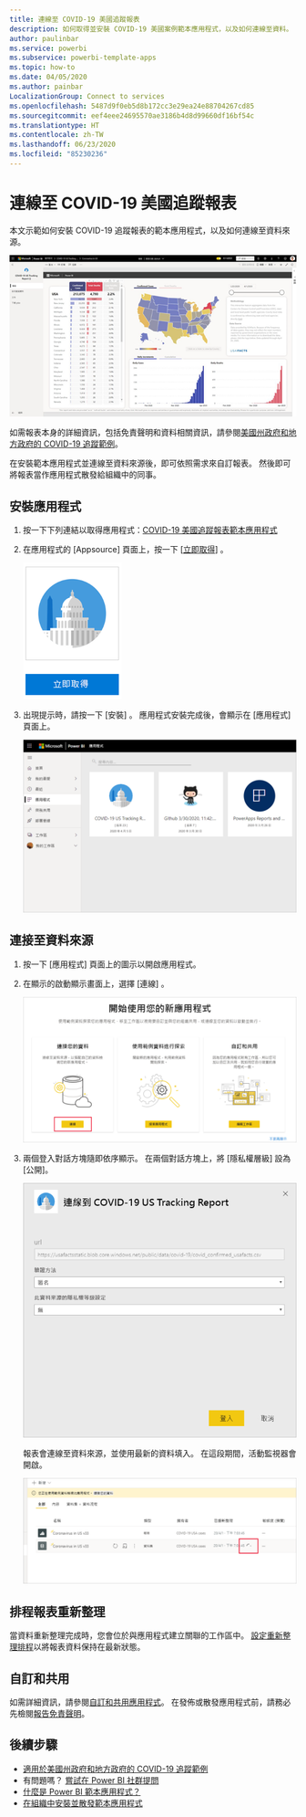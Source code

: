 ```yaml
---
title: 連線至 COVID-19 美國追蹤報表
description: 如何取得並安裝 COVID-19 美國案例範本應用程式，以及如何連線至資料。
author: paulinbar
ms.service: powerbi
ms.subservice: powerbi-template-apps
ms.topic: how-to
ms.date: 04/05/2020
ms.author: painbar
LocalizationGroup: Connect to services
ms.openlocfilehash: 5487d9f0eb5d8b172cc3e29ea24e88704267cd85
ms.sourcegitcommit: eef4eee24695570ae3186b4d8d99660df16bf54c
ms.translationtype: HT
ms.contentlocale: zh-TW
ms.lasthandoff: 06/23/2020
ms.locfileid: "85230236"
---
```

# <a name="connect-to-the-covid-19-us-tracking-report"></a>連線至 COVID-19 美國追蹤報表
本文示範如何安裝 COVID-19 追蹤報表的範本應用程式，以及如何連線至資料來源。

![COVID-19 美國追蹤報表](media/service-connect-to-covid-19-tracking/service-covid-19-us-tracking-report-title-screen.png)

如需報表本身的詳細資訊，包括免責聲明和資料相關資訊，請參閱[美國州政府和地方政府的 COVID-19 追蹤範例](../create-reports/sample-covid-19-us.md)。

在安裝範本應用程式並連線至資料來源後，即可依照需求來自訂報表。 然後即可將報表當作應用程式散發給組織中的同事。

## <a name="install-the-app"></a>安裝應用程式

1. 按一下下列連結以取得應用程式：[COVID-19 美國追蹤報表範本應用程式](https://appsource.microsoft.com/en-us/product/power-bi/pbi-contentpacks.covid19ms)

1. 在應用程式的 [Appsource] 頁面上，按一下 [[立即取得](https://appsource.microsoft.com/en-us/product/power-bi/pbi-contentpacks.covid19ms)]  。

    [![Appsource 中的 Covid-19 美國追蹤報表](media/service-connect-to-covid-19-tracking/service-covid-19-us-tracking-report-appsource-icon.png)](https://appsource.microsoft.com/en-us/product/power-bi/pbi-contentpacks.covid19ms)

1. 出現提示時，請按一下 [安裝]  。 應用程式安裝完成後，會顯示在 [應用程式] 頁面上。

   ![[應用程式] 頁面上的 COVID-19 美國追蹤報表](media/service-connect-to-covid-19-tracking/service-covid-19-us-tracking-report-apps-page-icon.png)

## <a name="connect-to-data-sources"></a>連接至資料來源

1. 按一下 [應用程式] 頁面上的圖示以開啟應用程式。

1. 在顯示的啟動顯示畫面上，選擇 [連線]  。

   ![範本應用程式啟動顯示畫面](media/service-connect-to-covid-19-tracking/service-covid-19-us-tracking-report-splash-screen.png)

1. 兩個登入對話方塊隨即依序顯示。 在兩個對話方塊上，將 [隱私權層級] 設為 [公開]。

   ![Covid-19 美國追蹤報表登入對話方塊](media/service-connect-to-covid-19-tracking/service-covid-19-us-tracking-report-signin-dialog.png)

   報表會連線至資料來源，並使用最新的資料填入。 在這段期間，活動監視器會開啟。

   ![Covid-19 美國追蹤報表正在重新整理](media/service-connect-to-covid-19-tracking/service-covid-19-us-tracking-report-refresh-monitor.png)

## <a name="schedule-report-refresh"></a>排程報表重新整理

當資料重新整理完成時，您會位於與應用程式建立關聯的工作區中。 [設定重新整理排程](../connect-data/refresh-scheduled-refresh.md)以將報表資料保持在最新狀態。

## <a name="customize-and-share"></a>自訂和共用

如需詳細資訊，請參閱[自訂和共用應用程式](../connect-data/service-template-apps-install-distribute.md#customize-and-share-the-app)。 在發佈或散發應用程式前，請務必先檢閱[報告免責聲明](../create-reports/sample-covid-19-us.md#disclaimers)。

## <a name="next-steps"></a>後續步驟
* [適用於美國州政府和地方政府的 COVID-19 追蹤範例](../create-reports/sample-covid-19-us.md)
* 有問題嗎？ [嘗試在 Power BI 社群提問](https://community.powerbi.com/)
* [什麼是 Power BI 範本應用程式？](../connect-data/service-template-apps-overview.md)
* [在組織中安裝並散發範本應用程式](../connect-data/service-template-apps-install-distribute.md)
